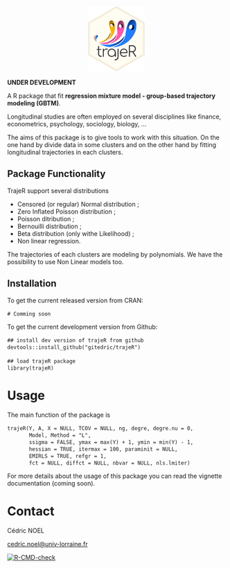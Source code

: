 <p align="center">
  <img src="inst/logo/logotrajeR.png" height="150" />
</p>

**UNDER DEVELOPMENT**

 A R package that fit **regression mixture model - group-based trajectory modeling (GBTM)**. 

Longitudinal studies are often employed on several disciplines like finance, econometrics, psychology, sociology, biology,  ...

The aims of this package is to give tools to work with this situation. On the one hand by divide data in some clusters and on the other hand by fitting longitudinal trajectories in each clusters.

## Package Functionality


TrajeR support several distributions 

- Censored (or regular) Normal distribution ;
- Zero Inflated Poisson distribution ;
- Poisson ditribution ;
- Bernouilli distribution ;
- Beta distribution (only withe Likelihood) ;
- Non linear regression.

The trajectories of each clusters are modeling by polynomials. We have the possibility to use Non Linear models too.

## Installation

To get the current released version from CRAN:

```{r}
# Comming soon
```

To get the current development version from Github:


```{r}
## install dev version of trajeR from github
devtools::install_github("gitedric/trajeR")

## load trajeR package
library(trajeR)
```

# Usage
The main function of the package is 

```{r}
trajeR(Y, A, X = NULL, TCOV = NULL, ng, degre, degre.nu = 0, 
       Model, Method = "L", 
       ssigma = FALSE, ymax = max(Y) + 1, ymin = min(Y) - 1,
       hessian = TRUE, itermax = 100, paraminit = NULL, 
       EMIRLS = TRUE, refgr = 1,
       fct = NULL, diffct = NULL, nbvar = NULL, nls.lmiter)
```

For more details about the usage of this package you can read the vignette documentation  (coming soon).

# Contact

Cédric NOEL

cedric.noel@univ-lorraine.fr

  <!-- badges: start -->
  [![R-CMD-check](https://github.com/gitedric/trajeR/workflows/R-CMD-check/badge.svg)](https://github.com/gitedric/trajeR/actions)
  <!-- badges: end -->
